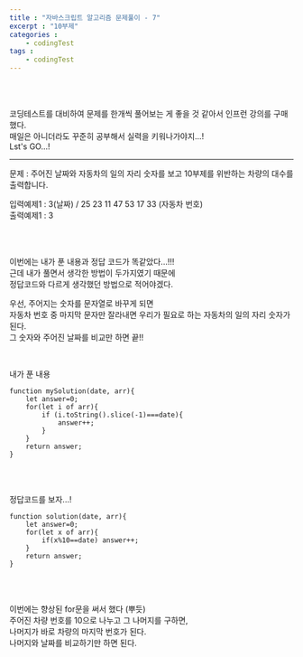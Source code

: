```yaml
---
title : "자바스크립트 알고리즘 문제풀이 - 7"
excerpt : "10부제"
categories : 
    - codingTest
tags : 
    - codingTest
---
```



<br><br> 

코딩테스트를 대비하여 문제를 한개씩 풀어보는 게 좋을 것 같아서 인프런 강의를 구매했다.  
매일은 아니더라도 꾸준히 공부해서 실력을 키워나가야지...!  
Lst's GO...!  

---
문제 : 주어진 날짜와 자동차의 일의 자리 숫자를 보고 10부제를 위반하는 차량의 대수를 출력합니다.

입력예제1 : 3(날짜) / 25 23 11 47 53 17 33 (자동차 번호)  
출력예제1 : 3  

<br><br>

이번에는 내가 푼 내용과 정답 코드가 똑같았다...!!!  
근데 내가 풀면서 생각한 방법이 두가지였기 때문에  
정답코드와 다르게 생각했던 방법으로 적어야겠다.  

우선, 주어지는 숫자를 문자열로 바꾸게 되면  
자동차 번호 중 마지막 문자만 잘라내면 우리가 필요로 하는 자동차의 일의 자리 숫자가 된다.  
그 숫자와 주어진 날짜를 비교만 하면 끝!!  


<br>

내가 푼 내용  

```
function mySolution(date, arr){
    let answer=0;
    for(let i of arr){
        if (i.toString().slice(-1)===date){
            answer++;
        }
    }
    return answer;
}
```   

<br><br>   

정답코드를 보자...!   

```  
function solution(date, arr){
    let answer=0;
    for(let x of arr){
        if(x%10==date) answer++;
    }
    return answer;
}
```   

<br><br>   

이번에는 향상된 for문을 써서 했다 (뿌듯)  
주어진 차량 번호를 10으로 나누고 그 나머지를 구하면,   
나머지가 바로 차량의 마지막 번호가 된다.  
나머지와 날짜를 비교하기만 하면 된다.  
<br><br>   





